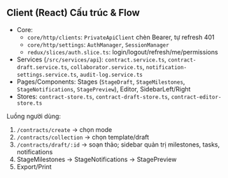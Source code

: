 ## Client (React) Cấu trúc & Flow

- Core:
  - `core/http/clients`: `PrivateApiClient` chèn Bearer, tự refresh 401
  - `core/http/settings`: `AuthManager`, `SessionManager`
  - `redux/slices/auth.slice.ts`: login/logout/refresh/me/permissions
- Services (`/src/services/api`): `contract.service.ts`, `contract-draft.service.ts`, `collaborator.service.ts`, `notification-settings.service.ts`, `audit-log.service.ts`
- Pages/Components: Stages (`StageDraft`, `StageMilestones`, `StageNotifications`, `StagePreview`), Editor, SidebarLeft/Right
- Stores: `contract-store.ts`, `contract-draft-store.ts`, `contract-editor-store.ts`

Luồng người dùng:
1. `/contracts/create` → chọn mode
2. `/contracts/collection` → chọn template/draft
3. `/contracts/draft/:id` → soạn thảo; sidebar quản trị milestones, tasks, notifications
4. StageMilestones → StageNotifications → StagePreview
5. Export/Print
